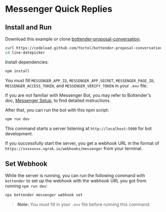 # Messenger Quick Replies

## Install and Run

Download this example or clone [bottender-proposal-conversation](https://github.com/Yoctol/bottender-proposal-conversation).

```sh
curl https://codeload.github.com/Yoctol/bottender-proposal-conversation/tar.gz/master | tar -xz --strip=2 bottender-proposal-conversation-master/examples/line-datepicker
cd line-datepicker
```

Install dependencies:

```sh
npm install
```


You must fill `MESSENGER_APP_ID`, `MESSENGER_APP_SECRET`, `MESSENGER_PAGE_ID`, `MESSENGER_ACCESS_TOKEN`, and `MESSENGER_VERIFY_TOKEN` in your `.env` file.

If you are not familiar with Messenger Bot, you may refer to Bottender's doc, [Messenger Setup](https://bottender.js.org/docs/channel-messenger-setup), to find detailed instructions.

After that, you can run the bot with this npm script:

```sh
npm run dev
```

This command starts a server listening at `http://localhost:5000` for bot development.

If you successfully start the server, you get a webhook URL in the format of `https://xxxxxxxx.ngrok.io/webhooks/messenger` from your terminal.

## Set Webhook

While the server is running, you can run the following command with `bottender` to set up the webhook with the webhook URL you got from running `npm run dev`:

```sh
npx bottender messenger webhook set
```

> **Note:** You must fill in your `.env` file before running this command.
